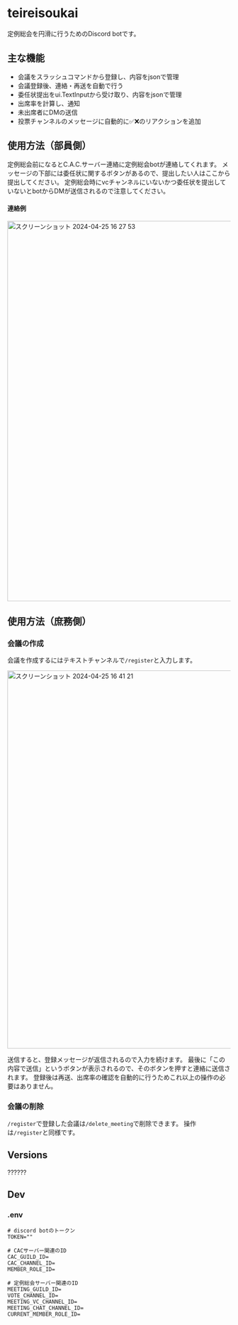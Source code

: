 # teireisoukai
定例総会を円滑に行うためのDiscord botです。

## 主な機能
- 会議をスラッシュコマンドから登録し、内容をjsonで管理
- 会議登録後、連絡・再送を自動で行う
- 委任状提出をui.TextInputから受け取り、内容をjsonで管理
- 出席率を計算し、通知
- 未出席者にDMの送信
- 投票チャンネルのメッセージに自動的に✅❌のリアクションを追加

## 使用方法（部員側）
定例総会前になるとC.A.C.サーバー連絡に定例総会botが連絡してくれます。
メッセージの下部には委任状に関するボタンがあるので、提出したい人はここから提出してください。
定例総会時にvcチャンネルにいないかつ委任状を提出していないとbotからDMが送信されるので注意してください。</br>

#### 連絡例

<img width="856" alt="スクリーンショット 2024-04-25 16 27 53" src="https://github.com/c-a-c/teireisoukai/assets/111753731/5d81453b-0f4c-4169-9cd7-32b05ad026c6">

## 使用方法（庶務側）

### 会議の作成

会議を作成するにはテキストチャンネルで`/register`と入力します。

<img width="851" alt="スクリーンショット 2024-04-25 16 41 21" src="https://github.com/c-a-c/teireisoukai/assets/111753731/783791cf-c8d5-47e7-b8f4-5d1fd2874347">

送信すると、登録メッセージが返信されるので入力を続けます。
最後に「この内容で送信」というボタンが表示されるので、そのボタンを押すと連絡に送信されます。
登録後は再送、出席率の確認を自動的に行うためこれ以上の操作の必要はありません。


### 会議の削除
`/register`で登録した会議は`/delete_meeting`で削除できます。
操作は`/register`と同様です。

## Versions

??????

## Dev

### .env
```
# discord botのトークン
TOKEN=""

# CACサーバー関連のID
CAC_GUILD_ID=
CAC_CHANNEL_ID=
MEMBER_ROLE_ID=

# 定例総会サーバー関連のID
MEETING_GUILD_ID=
VOTE_CHANNEL_ID=
MEETING_VC_CHANNEL_ID=
MEETING_CHAT_CHANNEL_ID=
CURRENT_MEMBER_ROLE_ID=
```
